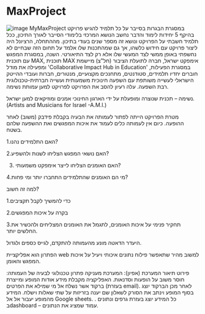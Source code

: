 # MaxProject
![image](https://user-images.githubusercontent.com/58393201/187723623-31038f9f-a5be-4d21-b586-0d356ad6aeea.png)
MyMaxProject
במסגרת הבגרות בסייבר על כל תלמיד להגיש פרויקט בהיקף 5 יחידות לימוד והדבר נחשב הנושא המרכזי בלימודי הסייבר לאורך התיכון, ככל תלמיד חשבתי על הפרויקט ונושא זה מספר שנים בעודי בתיכון. מההתחלה, הרציונל היה ליצור פרויקט עם חידוש כלשהו, אך גם שמהתכנות שלו אלמד על תחום הזה שבחיים לא נחשפתי באופן ממשי לצד המעשי שלו אלא רק לצד התיאורטי. השנה, במסגרת המפגש עם תוכנית MAX, תוכנית MAX אימפקט ישראל, חברה לתועלת הציבור (חל"צ) מיישמת ומפעילה את מודל 'Collaborative Impact Hub in Education'  במסגרת הפעילות, חוברים יחדיו תלמידים, סטודנטים, מתחנכים מקצועיים, מנטורים, חברות ועובדי ההייטק הישראלי לעשייה משותפת עם השפעה חינוכית משמעותית ועשייה חברתית-טכנולוגית רבת השפעה. עלה רעיון להסב את הפרויקט לפרויקט למען עמותת נשימה.

נשימה – תכנית שנוצרה ומופעלת על ידי הארגון החינוכי אמנים ומוזיקאים למען ישראל.  (Artists and Musicians for Israel -A.M.I.) 
 
מטרת הפרויקט הייתה לפתור לעמותה את הבעיה בקבלת פידבק (משוב) לאחר ההופעה. כיום אין לעמותה כלים לעמוד את איכות המפגשים ואת ההשפעה שלהם בשטח.

   1.האם התלמידים נהנו?
  
  2.האם נושאי המפגש הצליחו לשנות ולהשפיע?
  
 3. האם האומנים הצליחו לייצר אימפקט משמעותי?
  
  4.מי הם האומנים שהתלמידים התחברו יותר ומי פחות?
  
למה זה חשוב?

  1.כדי להמשיך לקבל תקציבים
  
  2.בקרה על איכות המפגשים
  
  3.תחקיר פנימי על איכות האומנים, לתגמל את האומנים המצליחים ולהכשיר את החלשים יותר.
  
היעדר הדאטה מונע מהעמותה להתקדם, לגייס כספים ולגדול.


הפתרון הוא אפליקציית web למשוב מהיר שתאפשר פילוח נתונים איכותי ויעיל על איכות המפגש והאומן. 


פירוט תיאור המערכת (אפיון):
המערכת מעניקה פתרון טכנולוגי לבעיה של העמותה: חוסר משוב על הופעות וסדנאות. האפליקציה מקבלת מידע אודות המופע ומייצרת ברקוד אשר נשלח אל מי שמילא את הפרטים (בעזרת email). לאחר מכן הברקוד יוצג בסוף המופע וינתב את הסורק לשאלון שם יענה בזריזות על שתי שאלות וישלח. המידע מהמופע יעבור אל אל Google sheets. . 
כל המידע יוצג בעזרת גרפים ונתונים בdashboard – עמוד שמציג את הנתונים.
